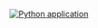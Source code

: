 [![Python application](https://github.com/sir-hector/hamming-distance/actions/workflows/python-app.yml/badge.svg)](https://github.com/sir-hector/hamming-distance/actions/workflows/python-app.yml)